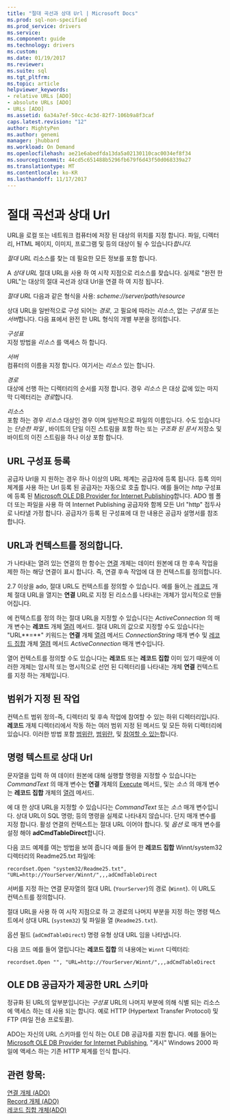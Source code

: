 ```yaml
---
title: "절대 곡선과 상대 Url | Microsoft Docs"
ms.prod: sql-non-specified
ms.prod_service: drivers
ms.service: 
ms.component: guide
ms.technology: drivers
ms.custom: 
ms.date: 01/19/2017
ms.reviewer: 
ms.suite: sql
ms.tgt_pltfrm: 
ms.topic: article
helpviewer_keywords:
- relative URLs [ADO]
- absolute URLs [ADO]
- URLs [ADO]
ms.assetid: 6a34a7ef-50cc-4c3d-82f7-106b9a8f3caf
caps.latest.revision: "12"
author: MightyPen
ms.author: genemi
manager: jhubbard
ms.workload: On Demand
ms.openlocfilehash: ae21e6abedfda13da5a02130110cac0034ef8f34
ms.sourcegitcommit: 44cd5c651488b5296fb679f6d43f50d068339a27
ms.translationtype: MT
ms.contentlocale: ko-KR
ms.lasthandoff: 11/17/2017
---
```

# <a name="absolute-and-relative-urls"></a>절대 곡선과 상대 Url
URL을 로컬 또는 네트워크 컴퓨터에 저장 된 대상의 위치를 지정 합니다. 파일, 디렉터리, HTML 페이지, 이미지, 프로그램 및 등의 대상이 될 수 있습니다*합니다.*  
  
 *절대 URL* 리소스를 찾는 데 필요한 모든 정보를 포함 합니다.  
  
 A *상대 URL* 절대 URL을 사용 하 여 시작 지점으로 리소스를 찾습니다. 실제로 "완전 한 URL"는 대상의 절대 곡선과 상대 Url을 연결 하 여 지정 됩니다.  
  
 *절대 URL* 다음과 같은 형식을 사용: *scheme://server/path/resource*  
  
 상대 URL을 일반적으로 구성 되어는 *경로*, 고 필요에 따라는 *리소스*, 없는 *구성표* 또는 *서버*합니다. 다음 표에서 완전 한 URL 형식의 개별 부분을 정의합니다.  
  
 *구성표*  
 지정 방법을 *리소스* 를 액세스 하 합니다.  
  
 *서버*  
 컴퓨터의 이름을 지정 합니다. 여기서는 *리소스* 있는 합니다.  
  
 *경로*  
 대상에 선행 하는 디렉터리의 순서를 지정 합니다. 경우 *리소스* 은 대상 값에 있는 마지막 디렉터리는 *경로*합니다.  
  
 *리소스*  
 포함 하는 경우 *리소스* 대상인 경우 이며 일반적으로 파일의 이름입니다. 수도 있습니다는 *단순한 파일* , 바이트의 단일 이진 스트림을 포함 하는 또는 *구조화 된 문서* 저장소 및 바이트의 이진 스트림을 하나 이상 포함 합니다.  
  
## <a name="url-scheme-registration"></a>URL 구성표 등록  
 공급자 Url을 지 원하는 경우 하나 이상의 URL 체계는 공급자에 등록 됩니다. 등록 의미 체계를 사용 하는 Url 등록 된 공급자는 자동으로 호출 합니다. 예를 들어는 *http* 구성표에 등록 된 [Microsoft OLE DB Provider for Internet Publishing](../../../ado/guide/appendixes/microsoft-ole-db-provider-for-internet-publishing.md)합니다. ADO 웹 폴더 또는 파일을 사용 하 여 Internet Publishing 공급자와 함께 모든 Url "http" 접두사로 나타낼 가정 합니다. 공급자가 등록 된 구성표에 대 한 내용은 공급자 설명서를 참조 합니다.  
  
## <a name="defining-context-with-a-url"></a>URL과 컨텍스트를 정의합니다.  
 가 나타내는 열려 있는 연결의 한 함수는 [연결](../../../ado/reference/ado-api/connection-object-ado.md) 개체는 데이터 원본에 대 한 후속 작업을 제한 하는 해당 연결이 표시 합니다. 즉, 연결 후속 작업에 대 한 컨텍스트를 정의합니다.  
  
 2.7 이상을 ado, 절대 URL도 컨텍스트를 정의할 수 있습니다. 예를 들어,는 [레코드](../../../ado/reference/ado-api/record-object-ado.md) 개체 절대 URL을 열지는 **연결** URL로 지정 된 리소스를 나타내는 개체가 암시적으로 만들어집니다.  
  
 에 컨텍스트를 정의 하는 절대 URL을 지정할 수 있습니다는 *ActiveConnection* 의 매개 변수는 **레코드** 개체 [열려](../../../ado/reference/ado-api/open-method-ado-record.md) 메서드. 절대 URL의 값으로 지정할 수도 있습니다는 "URL**=**" 키워드는 **연결** 개체 [열려](../../../ado/reference/ado-api/open-method-ado-connection.md) 메서드  *ConnectionString* 매개 변수 및 [레코드 집합](../../../ado/reference/ado-api/recordset-object-ado.md) 개체 [열려](../../../ado/reference/ado-api/open-method-ado-recordset.md) 메서드 *ActiveConnection* 매개 변수입니다.  
  
 열어 컨텍스트를 정의할 수도 있습니다는 **레코드** 또는 **레코드 집합** 이미 있기 때문에 이러한 개체는 암시적 또는 명시적으로 선언 된 디렉터리를 나타내는 개체 **연결**  컨텍스트를 지정 하는 개체입니다.  
  
## <a name="scoped-operations"></a>범위가 지정 된 작업  
 컨텍스트 범위 정의-즉, 디렉터리 및 후속 작업에 참여할 수 있는 하위 디렉터리입니다. **레코드** 개체 디렉터리에서 작동 하는 여러 범위 지정 된 메서드 및 모든 하위 디렉터리에 있습니다. 이러한 방법 포함 [범위란](../../../ado/reference/ado-api/copyrecord-method-ado.md), [범위란](../../../ado/reference/ado-api/moverecord-method-ado.md), 및 [참여할 수 있는](../../../ado/reference/ado-api/deleterecord-method-ado.md)합니다.  
  
## <a name="relative-urls-as-command-text"></a>명령 텍스트로 상대 Url  
 문자열을 입력 하 여 데이터 원본에 대해 실행할 명령을 지정할 수 있습니다는 *CommandText* 의 매개 변수는 **연결** 개체의 [Execute](../../../ado/reference/ado-api/execute-method-ado-connection.md) 메서드, 및는  *소스* 의 매개 변수는 **레코드 집합** 개체의 [열려](../../../ado/reference/ado-api/open-method-ado-recordset.md) 메서드.  
  
 에 대 한 상대 URL을 지정할 수 있습니다는 *CommandText* 또는 *소스* 매개 변수입니다. 상대 URL이 SQL 명령; 등의 명령을 실제로 나타내지 않습니다. 단지 매개 변수를 지정 합니다. 활성 연결의 컨텍스트는 절대 URL 이어야 합니다. 및 *옵션* 로 매개 변수를 설정 해야 **adCmdTableDirect**합니다.  
  
 다음 코드 예제를 여는 방법을 보여 줍니다 예를 들어 한 **레코드 집합** Winnt/system32 디렉터리의 Readme25.txt 파일에:  
  
```  
recordset.Open "system32/Readme25.txt", "URL=http://YourServer/Winnt/",,,adCmdTableDirect  
```  
  
 서버를 지정 하는 연결 문자열의 절대 URL (`YourServer`)의 경로 (`Winnt`). 이 URL도 컨텍스트를 정의합니다.  
  
 절대 URL을 사용 하 여 시작 지점으로 하 고 경로의 나머지 부분을 지정 하는 명령 텍스트에서 상대 URL (`system32`) 및 파일을 열 (`Readme25.txt`).  
  
 옵션 필드 (`adCmdTableDirect`) 명령 유형 상대 URL 임을 나타냅니다.  
  
 다음 코드 예를 들어 열립니다는 **레코드 집합** 의 내용에는 `Winnt` 디렉터리:  
  
```  
recordset.Open "", "URL=http://YourServer/Winnt/",,,adCmdTableDirect  
```  
  
## <a name="ole-db-provider-supplied-url-schemes"></a>OLE DB 공급자가 제공한 URL 스키마  
 정규화 된 URL의 앞부분입니다는 *구성표* URL의 나머지 부분에 의해 식별 되는 리소스에 액세스 하는 데 사용 되는 합니다. 예로 HTTP (Hypertext Transfer Protocol) 및 FTP (파일 전송 프로토콜).  
  
 ADO는 자신의 URL 스키마를 인식 하는 OLE DB 공급자를 지원 합니다. 예를 들어는 [Microsoft OLE DB Provider for Internet Publishing](../../../ado/guide/appendixes/microsoft-ole-db-provider-for-internet-publishing.md)*,* "게시" Windows 2000 파일에 액세스 하는 기존 HTTP 체계를 인식 합니다.  
  
## <a name="see-also"></a>관련 항목:  
 [연결 개체 (ADO)](../../../ado/reference/ado-api/connection-object-ado.md)   
 [Record 개체 (ADO)](../../../ado/reference/ado-api/record-object-ado.md)   
 [레코드 집합 개체(ADO)](../../../ado/reference/ado-api/recordset-object-ado.md)

